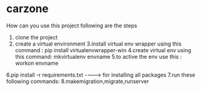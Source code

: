 # carzone

How can you use this project following are the steps 

1. clone the project
2. create a virtual environment
3.install virtual env wrapper using this command : pip install virtualenvwrapper-win
4.create virtual env using this command: mkvirtualenv envname
5.to active the env use this :  workon envname
     
6.pip install -r requirements.txt    ----> for installing all packages 
7.run these following commands:
8.makemigration,migrate,runserver
       
       
     

